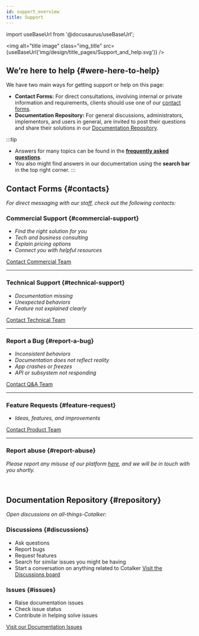 ```yaml
---
id: support_overview
title: Support
---
```

import useBaseUrl from '@docusaurus/useBaseUrl'; 

<img alt="title image" class="img_title" src={useBaseUrl('img/design/title_pages/Support_and_help.svg')} />
<br/>

## We’re here to help {#were-here-to-help}

We have two main ways for getting support or help on this page:
- **Contact Forms:** For direct consultations, involving internal or private information and requirements, clients should use one of our [contact forms](#contacts).
- **Documentation Repository:** For general discussions, administrators, implementors, and users in general, are invited to post their questions and share their solutions in our [Documentation Repository](#repository).

:::tip
- Answers for many topics can be found in the [**frequently asked questions**](/docs/getting_started/faq).
- You also might find answers in our documentation using the **search bar** in the top right corner.
:::

## Contact Forms {#contacts}
_For direct messaging with our staff, check out the following contacts:_

<div className="alert alert--secondary">

### Commercial Support {#commercial-support}
* _Find the right solution for you_
* _Tech and business consulting_
* _Explain pricing options_
* _Connect you with helpful resources_

[Contact Commercial Team](/docs/support/commercial)

-------

### Technical Support {#technical-support}
* _Documentation missing_
* _Unexpected behaviors_
* _Feature not explained clearly_

[Contact Technical Team](/docs/support/technical)

-------

### Report a Bug {#report-a-bug}
* _Inconsistent behaviors_
* _Documentation does not reflect reality_
* _App crashes or freezes_
* _API or subsystem not responding_

[Contact Q&A Team](/docs/support/bug_report)

-------

### Feature Requests {#feature-request}
* _Ideas, features, and improvements_

[Contact Product Team](/docs/support/feature_request)

-------

### Report abuse {#report-abuse}
_Please report any misuse of our platform [here](/docs/support/report_abuse), and we will be in touch with you shortly._

</div>
<br/>

## Documentation Repository {#repository}
_Open discussions on all-things-Cotalker:_

<div className="alert alert--secondary">

### Discussions {#discussions}
* Ask questions
* Report bugs
* Request features
* Search for similar issues you might be having
* Start a conversation on anything related to Cotalker
[Visit the Discussions board](https://github.com/Cotalker/documentation/discussions)


### Issues {#issues}
* Raise documentation issues
* Check issue status
* Contribute in helping solve issues

[Visit our Documentation Issues](https://github.com/Cotalker/documentation/issues)

</div>
<br/>